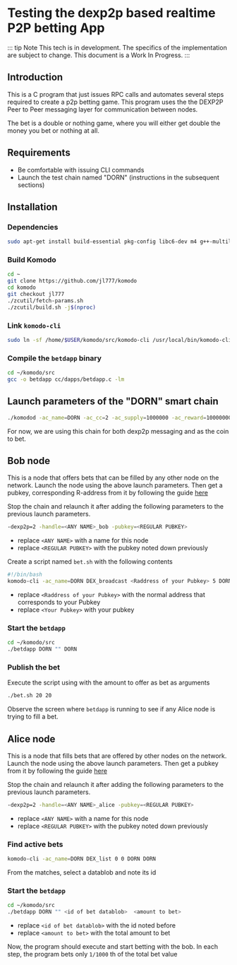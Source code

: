 # Testing the dexp2p based realtime P2P betting App

::: tip Note
This tech is in development. The specifics of the implementation are subject to change. This document is a Work In Progress.
:::

## Introduction

This is a C program that just issues RPC calls and automates several steps required to create a p2p betting game. This program uses the the DEXP2P Peer to Peer messaging layer for communication between nodes.

The bet is a double or nothing game, where you will either get double the money you bet or nothing at all.

## Requirements

- Be comfortable with issuing CLI commands
- Launch the test chain named "DORN" (instructions in the subsequent sections)

## Installation

### Dependencies

```bash
sudo apt-get install build-essential pkg-config libc6-dev m4 g++-multilib autoconf libtool ncurses-dev unzip git python python-zmq zlib1g-dev wget curl bsdmainutils automake cmake clang ntp ntpdate nano -y
```

### Build Komodo

```bash
cd ~
git clone https://github.com/jl777/komodo
cd komodo
git checkout jl777
./zcutil/fetch-params.sh
./zcutil/build.sh -j$(nproc)
```

### Link `komodo-cli`

```bash
sudo ln -sf /home/$USER/komodo/src/komodo-cli /usr/local/bin/komodo-cli
```

### Compile the `betdapp` binary

```bash
cd ~/komodo/src
gcc -o betdapp cc/dapps/betdapp.c -lm
```

## Launch parameters of the "DORN" smart chain

```bash
./komodod -ac_name=DORN -ac_cc=2 -ac_supply=1000000 -ac_reward=100000000 -addnode=136.243.58.134
```

For now, we are using this chain for both dexp2p messaging and as the coin to bet.

## Bob node

This is a node that offers bets that can be filled by any other node on the network. Launch the node using the above launch parameters. Then get a pubkey, corresponding R-address from it by following the guide [here](./get-new-pubkey)  

Stop the chain and relaunch it after adding the following parameters to the previous launch parameters.

```bash
-dexp2p=2 -handle=<ANY NAME>_bob -pubkey=<REGULAR PUBKEY>
```

- replace `<ANY NAME>` with a name for this node 
- replace `<REGULAR PUBKEY>` with the pubkey noted down previously

Create a script named `bet.sh` with the following contents

```bash
#!/bin/bash
komodo-cli -ac_name=DORN DEX_broadcast <Raddress of your Pubkey> 5 DORN DORN <Your Pubkey> $1 $2
```

- replace `<Raddress of your Pubkey>` with the normal address that corresponds to your Pubkey
- replace `<Your Pubkey>` with your pubkey

### Start the `betdapp`

```bash
cd ~/komodo/src
./betdapp DORN "" DORN
```

### Publish the bet

Execute the script using with the amount to offer as bet as arguments

```bash
./bet.sh 20 20
```

Observe the screen where `betdapp` is running to see if any Alice node is trying to fill a bet.

## Alice node

This is a node that fills bets that are offered by other nodes on the network. Launch the node using the above launch parameters. Then get a pubkey from it by following the guide [here](./get-new-pubkey)  

Stop the chain and relaunch it after adding the following parameters to the previous launch parameters.

```bash
-dexp2p=2 -handle=<ANY NAME>_alice -pubkey=<REGULAR PUBKEY>
```

- replace `<ANY NAME>` with a name for this node 
- replace `<REGULAR PUBKEY>` with the pubkey noted down previously

### Find active bets

```bash
komodo-cli -ac_name=DORN DEX_list 0 0 DORN DORN
```

From the matches, select a datablob and note its id

### Start the `betdapp`

```bash
cd ~/komodo/src
./betdapp DORN "" <id of bet datablob>  <amount to bet>
```

- replace `<id of bet datablob>` with the id noted before
- replace `<amount to bet>` with the total amount to bet

Now, the program should execute and start betting with the bob. In each step, the program bets only `1/1000` th of the total bet value



